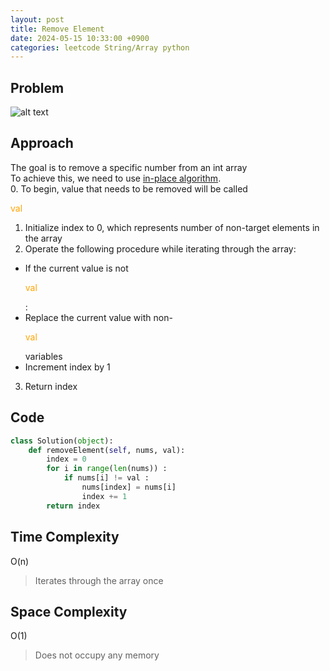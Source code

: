 ```yaml
---
layout: post
title: Remove Element
date: 2024-05-15 10:33:00 +0900
categories: leetcode String/Array python
---
```

## Problem
![alt text](/blog/public/img/RemoveElement.png)

## Approach
The goal is to remove a specific number from an int array  
To achieve this, we need to use <a href="https://dyuk01.github.io/blog/algorithm/2024/05/15/InPlaceAlgorithm.html">in-place algorithm</a>.  
0. To begin, value that needs to be removed will be called <p style="color:orange;">val</p>
1. Initialize index to 0, which represents number of non-target elements in the array
2. Operate the following procedure while iterating through the array:
- If the current value is not <p style="color:orange;">val</p> : 
- Replace the current value with non-<p style="color:orange;">val</p> variables
- Increment index by 1
3. Return index

## Code
```python
class Solution(object):
    def removeElement(self, nums, val):
        index = 0
        for i in range(len(nums)) :
            if nums[i] != val :
                nums[index] = nums[i]
                index += 1
        return index
```
## Time Complexity
O(n)
> Iterates through the array once 

## Space Complexity
O(1)
> Does not occupy any memory
